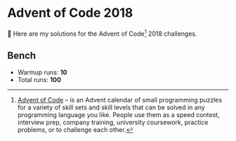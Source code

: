 # Advent of Code 2018

:wave: Here are my solutions for the Advent of Code[^aoc] 2018 challenges.

## Bench

- Warmup runs: **10**
- Total runs: **100**

<!-- BENCH TABLE -->

<!-- /BENCH TABLE -->

[^aoc]: [Advent of Code][aoc] – is an Advent calendar of small programming puzzles for a variety of skill sets and skill levels that can be solved in any programming language you like. People use them as a speed contest, interview prep, company training, university coursework, practice problems, or to challenge each other.

[aoc]: https://adventofcode.com
